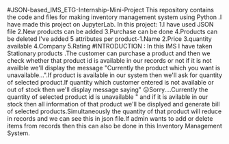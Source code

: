 #JSON-based_IMS_ETG-Internship-Mini-Project
This repository contains the code and files for making inventory management system using Python .I have made this project on JupyterLab.
In this project:
1.I have used JSON file 
2.New products can be added
3.Purchase can be done 
4.Products can be deleted 
I've added 5 attributes per product-1.Name 2.Price 3.quantity available 4.Company 5.Rating
#INTRODUCTION :
In this IMS I have taken Stationary products .The customer can purchase a product and then we check whether that product id is available in our records or not if it is not availble we'll display the message "Currently the product which you want is unavailable...".If product is available in our system then we'll ask for quantity of selected product.If quantity which customer entered is not available or out of stock then we'll display message saying" 😔Sorry....Currently the quantity of selected product id is unavailable " and if it is avilable in our stock then all information of that product we'll be displyed and  generate bill of selected products.Simultaneously the quantity of that product will reduce in records and we can see this in json file.If admin wants to add or delete items from records then this can also be done in this Inventory Management System.



